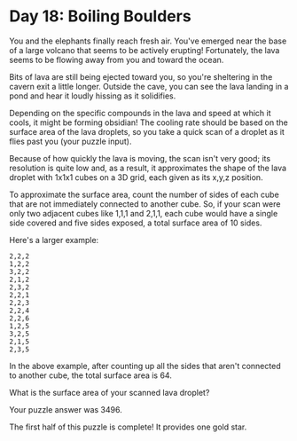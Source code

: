 # Day 18: Boiling Boulders

You and the elephants finally reach fresh air. You've emerged near the base of a large volcano that seems to be actively erupting! Fortunately, the lava seems to be flowing away from you and toward the ocean.

Bits of lava are still being ejected toward you, so you're sheltering in the cavern exit a little longer. Outside the cave, you can see the lava landing in a pond and hear it loudly hissing as it solidifies.

Depending on the specific compounds in the lava and speed at which it cools, it might be forming obsidian! The cooling rate should be based on the surface area of the lava droplets, so you take a quick scan of a droplet as it flies past you (your puzzle input).

Because of how quickly the lava is moving, the scan isn't very good; its resolution is quite low and, as a result, it approximates the shape of the lava droplet with 1x1x1 cubes on a 3D grid, each given as its x,y,z position.

To approximate the surface area, count the number of sides of each cube that are not immediately connected to another cube. So, if your scan were only two adjacent cubes like 1,1,1 and 2,1,1, each cube would have a single side covered and five sides exposed, a total surface area of 10 sides.

Here's a larger example:

```
2,2,2
1,2,2
3,2,2
2,1,2
2,3,2
2,2,1
2,2,3
2,2,4
2,2,6
1,2,5
3,2,5
2,1,5
2,3,5
```

In the above example, after counting up all the sides that aren't connected to another cube, the total surface area is 64.

What is the surface area of your scanned lava droplet?

Your puzzle answer was 3496.

The first half of this puzzle is complete! It provides one gold star.
